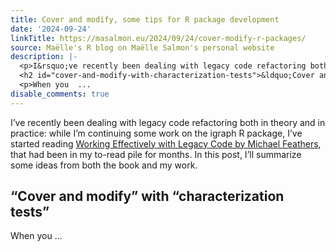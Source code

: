 ```yaml
---
title: Cover and modify, some tips for R package development
date: '2024-09-24'
linkTitle: https://masalmon.eu/2024/09/24/cover-modify-r-packages/
source: Maëlle's R blog on Maëlle Salmon's personal website
description: |-
  <p>I&rsquo;ve recently been dealing with legacy code refactoring both in theory and in practice: while I&rsquo;m continuing some work on the igraph R package, I&rsquo;ve started reading <a href="https://www.oreilly.com/library/view/working-effectively-with/0131177052/">Working Effectively with Legacy Code by Michael Feathers</a>, that had been in my to-read pile for months. In this post, I&rsquo;ll summarize some ideas from both the book and my work.</p>
  <h2 id="cover-and-modify-with-characterization-tests">&ldquo;Cover and modify&rdquo; with &ldquo;characterization tests&rdquo;</h2>
  <p>When you  ...
disable_comments: true
---
```

<p>I&rsquo;ve recently been dealing with legacy code refactoring both in theory and in practice: while I&rsquo;m continuing some work on the igraph R package, I&rsquo;ve started reading <a href="https://www.oreilly.com/library/view/working-effectively-with/0131177052/">Working Effectively with Legacy Code by Michael Feathers</a>, that had been in my to-read pile for months. In this post, I&rsquo;ll summarize some ideas from both the book and my work.</p>
<h2 id="cover-and-modify-with-characterization-tests">&ldquo;Cover and modify&rdquo; with &ldquo;characterization tests&rdquo;</h2>
<p>When you  ...